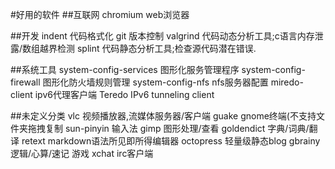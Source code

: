 #好用的软件
##互联网
chromium	web浏览器

##开发
indent	代码格式化
git	版本控制
valgrind	代码动态分析工具;c语言内存泄露/数组越界检测
splint	代码静态分析工具;检查源代码潜在错误.

##系统工具
system-config-services	图形化服务管理程序
system-config-firewall	图形化防火墙规则管理
system-config-nfs 	nfs服务器配置
miredo-client 	ipv6代理客户端 Teredo IPv6 tunneling client

##未定义分类
vlc	视频播放器,流媒体服务器/客户端
guake	gnome终端(不支持文件夹拖拽复制
sun-pinyin 	输入法
gimp	图形处理/查看
goldendict	字典/词典/翻译
retext	markdown语法所见即所得编辑器
octopress	轻量级静态blog
gbrainy	逻辑/心算/速记 游戏
xchat	irc客户端
